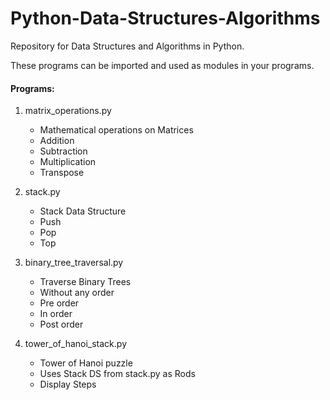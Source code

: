 # Python-Data-Structures-Algorithms

Repository for Data Structures and Algorithms in Python.

These programs can be imported and used as modules in your programs.

#### Programs:

1. matrix_operations.py
    - Mathematical operations on Matrices
    - Addition
    - Subtraction
    - Multiplication
    - Transpose

2. stack.py
    - Stack Data Structure
    - Push
    - Pop
    - Top

3. binary_tree_traversal.py
    - Traverse Binary Trees
    - Without any order
    - Pre order
    - In order
    - Post order

4. tower_of_hanoi_stack.py
    - Tower of Hanoi puzzle
    - Uses Stack DS from stack.py as Rods
    - Display Steps
